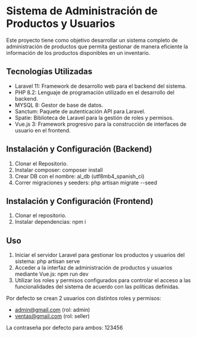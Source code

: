 # Sistema de Administración de Productos y Usuarios
Este proyecto tiene como objetivo desarrollar un sistema completo de administración de productos que permita gestionar de manera eficiente la información de los productos disponibles en un inventario.

## Tecnologías Utilizadas
- Laravel 11: Framework de desarrollo web para el backend del sistema.
- PHP 8.2: Lenguaje de programación utilizado en el desarrollo del backend.
- MYSQL 8: Gestor de base de datos.
- Sanctum: Paquete de autenticación API para Laravel.
- Spatie: Biblioteca de Laravel para la gestión de roles y permisos.
- Vue.js 3: Framework progresivo para la construcción de interfaces de usuario en el frontend.

## Instalación y Configuración (Backend)
1. Clonar el Repositorio.
2. Instalar composer: composer install
3. Crear DB con el nombre: al_db (utf8mb4_spanish_ci)
4. Correr migraciones y seeders: php artisan migrate --seed
   
## Instalación y Configuración (Frontend)
1. Clonar el repositorio.
2. Instalar dependencias: npm i
   
## Uso
1. Iniciar el servidor Laravel para gestionar los productos y usuarios del sistema: php artisan serve
2. Acceder a la interfaz de administración de productos y usuarios mediante Vue.js: npm run dev
3. Utilizar los roles y permisos configurados para controlar el acceso a las funcionalidades del sistema de acuerdo con las políticas definidas.

Por defecto se crean 2 usuarios con distintos roles y permisos:
- admin@gmail.com (rol: admin)
- ventas@gmail.com (rol: seller)

La contraseña por defecto para ambos: 123456

